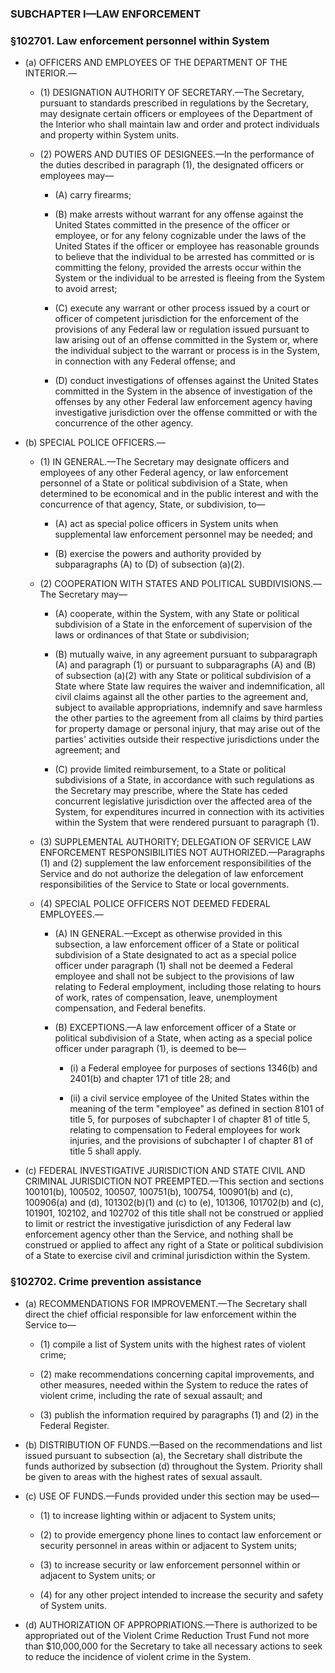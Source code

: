 ### SUBCHAPTER I—LAW ENFORCEMENT

### §102701. Law enforcement personnel within System
* (a) OFFICERS AND EMPLOYEES OF THE DEPARTMENT OF THE INTERIOR.—

  * (1) DESIGNATION AUTHORITY OF SECRETARY.—The Secretary, pursuant to standards prescribed in regulations by the Secretary, may designate certain officers or employees of the Department of the Interior who shall maintain law and order and protect individuals and property within System units.

  * (2) POWERS AND DUTIES OF DESIGNEES.—In the performance of the duties described in paragraph (1), the designated officers or employees may—

    * (A) carry firearms;

    * (B) make arrests without warrant for any offense against the United States committed in the presence of the officer or employee, or for any felony cognizable under the laws of the United States if the officer or employee has reasonable grounds to believe that the individual to be arrested has committed or is committing the felony, provided the arrests occur within the System or the individual to be arrested is fleeing from the System to avoid arrest;

    * (C) execute any warrant or other process issued by a court or officer of competent jurisdiction for the enforcement of the provisions of any Federal law or regulation issued pursuant to law arising out of an offense committed in the System or, where the individual subject to the warrant or process is in the System, in connection with any Federal offense; and

    * (D) conduct investigations of offenses against the United States committed in the System in the absence of investigation of the offenses by any other Federal law enforcement agency having investigative jurisdiction over the offense committed or with the concurrence of the other agency.


* (b) SPECIAL POLICE OFFICERS.—

  * (1) IN GENERAL.—The Secretary may designate officers and employees of any other Federal agency, or law enforcement personnel of a State or political subdivision of a State, when determined to be economical and in the public interest and with the concurrence of that agency, State, or subdivision, to—

    * (A) act as special police officers in System units when supplemental law enforcement personnel may be needed; and

    * (B) exercise the powers and authority provided by subparagraphs (A) to (D) of subsection (a)(2).


  * (2) COOPERATION WITH STATES AND POLITICAL SUBDIVISIONS.—The Secretary may—

    * (A) cooperate, within the System, with any State or political subdivision of a State in the enforcement of supervision of the laws or ordinances of that State or subdivision;

    * (B) mutually waive, in any agreement pursuant to subparagraph (A) and paragraph (1) or pursuant to subparagraphs (A) and (B) of subsection (a)(2) with any State or political subdivision of a State where State law requires the waiver and indemnification, all civil claims against all the other parties to the agreement and, subject to available appropriations, indemnify and save harmless the other parties to the agreement from all claims by third parties for property damage or personal injury, that may arise out of the parties' activities outside their respective jurisdictions under the agreement; and

    * (C) provide limited reimbursement, to a State or political subdivisions of a State, in accordance with such regulations as the Secretary may prescribe, where the State has ceded concurrent legislative jurisdiction over the affected area of the System, for expenditures incurred in connection with its activities within the System that were rendered pursuant to paragraph (1).


  * (3) SUPPLEMENTAL AUTHORITY; DELEGATION OF SERVICE LAW ENFORCEMENT RESPONSIBILITIES NOT AUTHORIZED.—Paragraphs (1) and (2) supplement the law enforcement responsibilities of the Service and do not authorize the delegation of law enforcement responsibilities of the Service to State or local governments.

  * (4) SPECIAL POLICE OFFICERS NOT DEEMED FEDERAL EMPLOYEES.—

    * (A) IN GENERAL.—Except as otherwise provided in this subsection, a law enforcement officer of a State or political subdivision of a State designated to act as a special police officer under paragraph (1) shall not be deemed a Federal employee and shall not be subject to the provisions of law relating to Federal employment, including those relating to hours of work, rates of compensation, leave, unemployment compensation, and Federal benefits.

    * (B) EXCEPTIONS.—A law enforcement officer of a State or political subdivision of a State, when acting as a special police officer under paragraph (1), is deemed to be—

      * (i) a Federal employee for purposes of sections 1346(b) and 2401(b) and chapter 171 of title 28; and

      * (ii) a civil service employee of the United States within the meaning of the term "employee" as defined in section 8101 of title 5, for purposes of subchapter I of chapter 81 of title 5, relating to compensation to Federal employees for work injuries, and the provisions of subchapter I of chapter 81 of title 5 shall apply.


* (c) FEDERAL INVESTIGATIVE JURISDICTION AND STATE CIVIL AND CRIMINAL JURISDICTION NOT PREEMPTED.—This section and sections 100101(b), 100502, 100507, 100751(b), 100754, 100901(b) and (c), 100906(a) and (d), 101302(b)(1) and (c) to (e), 101306, 101702(b) and (c), 101901, 102102, and 102702 of this title shall not be construed or applied to limit or restrict the investigative jurisdiction of any Federal law enforcement agency other than the Service, and nothing shall be construed or applied to affect any right of a State or political subdivision of a State to exercise civil and criminal jurisdiction within the System.

### §102702. Crime prevention assistance
* (a) RECOMMENDATIONS FOR IMPROVEMENT.—The Secretary shall direct the chief official responsible for law enforcement within the Service to—

  * (1) compile a list of System units with the highest rates of violent crime;

  * (2) make recommendations concerning capital improvements, and other measures, needed within the System to reduce the rates of violent crime, including the rate of sexual assault; and

  * (3) publish the information required by paragraphs (1) and (2) in the Federal Register.


* (b) DISTRIBUTION OF FUNDS.—Based on the recommendations and list issued pursuant to subsection (a), the Secretary shall distribute the funds authorized by subsection (d) throughout the System. Priority shall be given to areas with the highest rates of sexual assault.

* (c) USE OF FUNDS.—Funds provided under this section may be used—

  * (1) to increase lighting within or adjacent to System units;

  * (2) to provide emergency phone lines to contact law enforcement or security personnel in areas within or adjacent to System units;

  * (3) to increase security or law enforcement personnel within or adjacent to System units; or

  * (4) for any other project intended to increase the security and safety of System units.


* (d) AUTHORIZATION OF APPROPRIATIONS.—There is authorized to be appropriated out of the Violent Crime Reduction Trust Fund not more than $10,000,000 for the Secretary to take all necessary actions to seek to reduce the incidence of violent crime in the System.